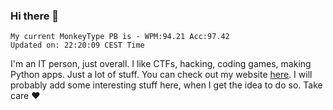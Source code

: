 ### Hi there 👋
<!-- PB START -->
```
My current MonkeyType PB is - WPM:94.21 Acc:97.42
Updated on: 22:20:09 CEST Time
```
<!-- PB END -->
I'm an IT person, just overall. I like CTFs, hacking, coding games, making Python apps. Just a lot of stuff.
You can check out my website [here](https://skill3472.github.io/).
I will probably add some interesting stuff here, when I get the idea to do so. Take care ❤️
